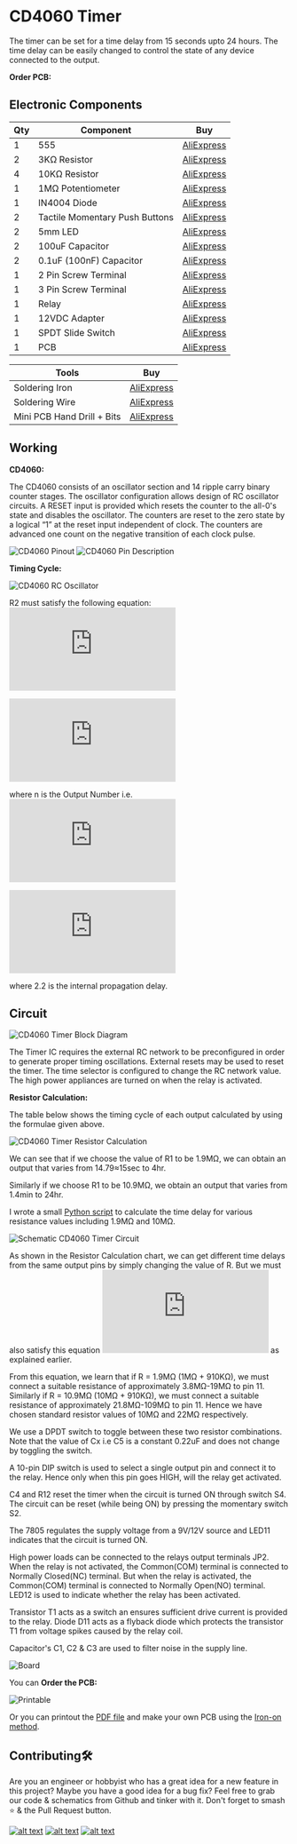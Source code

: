 # CD4060 Timer

The timer can be set for a time delay from 15 seconds upto 24 hours.
The time delay can be easily changed to control the state of any device connected to the output.

**Order PCB:**

## Electronic Components
| Qty | Component | Buy |
| ------------- | ------------- | ------------- |
| 1 | 555 |[AliExpress](http://s.click.aliexpress.com/e/sCv1ACC) |
| 2 | 3KΩ Resistor |[AliExpress](http://s.click.aliexpress.com/e/bh4eqrQs) |
| 4 | 10KΩ Resistor |[AliExpress](http://s.click.aliexpress.com/e/bh4eqrQs) |
| 1 | 1MΩ Potentiometer |[AliExpress](http://s.click.aliexpress.com/e/bR23nRuG) |
| 1 | IN4004 Diode |[AliExpress](http://s.click.aliexpress.com/e/HW1fm16) |
| 2 | Tactile Momentary Push Buttons |[AliExpress](http://s.click.aliexpress.com/e/c77Ajrpq) |
| 2 | 5mm LED |[AliExpress](http://s.click.aliexpress.com/e/wuFpLXS) |
| 2 | 100uF Capacitor |[AliExpress](http://s.click.aliexpress.com/e/c9FHzl5W) |
| 2 | 0.1uF (100nF) Capacitor |[AliExpress](http://s.click.aliexpress.com/e/byQG0DZW) |
| 1 | 2 Pin Screw Terminal |[AliExpress](http://s.click.aliexpress.com/e/bj5UNUs0) |
| 1 | 3 Pin Screw Terminal |[AliExpress](http://s.click.aliexpress.com/e/bj5UNUs0) |
| 1 | Relay |[AliExpress](http://s.click.aliexpress.com/e/xyrHlu8) |
| 1 | 12VDC Adapter |[AliExpress](http://s.click.aliexpress.com/e/V0x0bms) |
| 1 | SPDT Slide Switch |[AliExpress](http://s.click.aliexpress.com/e/cDjWUvjK) |
| 1 | PCB |[AliExpress](http://s.click.aliexpress.com/e/dhgwzKY) |


| Tools | Buy |
|--|--|
|Soldering Iron|[AliExpress](http://s.click.aliexpress.com/e/E83bSJI) |
|Soldering Wire|[AliExpress](http://s.click.aliexpress.com/e/PdhB0nm) |
|Mini PCB Hand Drill + Bits|[AliExpress](http://s.click.aliexpress.com/e/b93tomjI) |

## Working
**CD4060:**

The CD4060 consists of an oscillator section and 14 ripple carry binary counter stages. The oscillator configuration allows design of RC oscillator circuits. A RESET input is provided which resets the counter to the all-0's state and disables the oscillator. The counters are reset to the zero state by a logical “1” at the reset input independent of clock. The counters are advanced one count on the negative transition of each clock pulse.

![CD4060 Pinout](https://github.com/jonathanrjpereira/CD4060-Timer/blob/master/img/pinout.png)
![CD4060 Pin Description](https://github.com/jonathanrjpereira/CD4060-Timer/blob/master/img/pindescription.png)

**Timing Cycle:**

![CD4060 RC Oscillator](https://github.com/jonathanrjpereira/CD4060-Timer/blob/master/img/ICBD.png)

R2 must satisfy the following equation: ![R2 R1](https://latex.codecogs.com/png.latex?2R_%7B1%7D%5Cleq%20R_%7B2%7D%20%5Cleq%2010R_%7B1%7D)

![time](https://latex.codecogs.com/png.latex?%5Clarge%20Time%20%3D%20t%20%3D%20%5Cfrac%7B2%5E%7Bn%7D%7D%7Bf_%7Bosc%7D%7D)

where n is the Output Number i.e. ![Qn](https://latex.codecogs.com/png.latex?%5Clarge%20Q_%7Bn%7D)

![Fosc](https://latex.codecogs.com/png.latex?f_%7Bosc%7D%20%3D%20%5Cfrac%7B1%7D%7B2.2%20%5Ctimes%20R_%7B1%7D%20%5Ctimes%20C_%7BX%7D%7D)

where 2.2 is the internal propagation delay.

## Circuit

![CD4060 Timer Block Diagram](https://github.com/jonathanrjpereira/CD4060-Timer/blob/master/img/BD.png)

The Timer IC requires the external RC network to be preconfigured in order to generate proper timing oscillations. External resets may be used to reset the timer. The time selector is configured to change the RC network value. The high power appliances are turned on when the relay is activated.

**Resistor Calculation:**

The table below shows the timing cycle of each output calculated by using the formulae given above.

![CD4060 Timer Resistor Calculation](https://github.com/jonathanrjpereira/CD4060-Timer/blob/master/img/time.png)

We can see that if we choose the value of R1 to be 1.9MΩ, we can obtain an output that varies from 14.79≈15sec to 4hr.

Similarly if we choose R1 to be 10.9MΩ, we obtain an output that varies from 1.4min to 24hr.

I wrote a small [Python script](https://github.com/jonathanrjpereira/CD4060-Timer/blob/master/time.py) to calculate the time delay for various resistance values including 1.9MΩ and 10MΩ.

![Schematic CD4060 Timer Circuit](https://github.com/jonathanrjpereira/CD4060-Timer/blob/master/img/sch.png)

As shown in the Resistor Calculation chart, we can get different time delays from the same output pins by simply changing the value of R. But we must also satisfy this equation ![R2 R1](https://latex.codecogs.com/png.latex?2R_%7B1%7D%5Cleq%20R_%7B2%7D%20%5Cleq%2010R_%7B1%7D) as explained earlier.

From this equation, we learn that if R = 1.9MΩ (1MΩ + 910KΩ), we must connect a suitable resistance of approximately 3.8MΩ-19MΩ to pin 11. Similarly if
R = 10.9MΩ (10MΩ + 910KΩ), we must connect a suitable resistance of approximately 21.8MΩ-109MΩ to pin 11. Hence we have chosen standard resistor values of 10MΩ and 22MΩ respectively.

We use a DPDT switch to toggle between these two resistor combinations. Note that the value of Cx i.e C5 is a constant 0.22uF and does not change by toggling the switch.

A 10-pin DIP switch is used to select a single output pin and connect it to the relay. Hence only when this pin goes HIGH, will the relay get activated.

C4 and R12 reset the timer when the circuit is turned ON through switch S4. The circuit can be reset (while being ON) by pressing the momentary switch S2.

The 7805 regulates the supply voltage from a 9V/12V source and LED11 indicates that the circuit is turned ON.

High power loads can be connected to the relays output terminals JP2. When the relay is not activated, the Common(COM) terminal is connected to Normally Closed(NC) terminal. But when the relay is activated, the Common(COM) terminal is connected to Normally Open(NO) terminal. LED12 is used to indicate whether the relay has been activated.

Transistor T1 acts as a switch an ensures sufficient drive current is provided to the relay. Diode D11 acts as a flyback diode which protects the transistor T1 from voltage spikes caused by the relay coil.

Capacitor's C1, C2 & C3 are used to filter noise in the supply line.

![Board](https://github.com/jonathanrjpereira/CD4060-Timer/blob/master/img/brd.png)

You can **Order the PCB:** []()

![Printable](https://github.com/jonathanrjpereira/CD4060-Timer/blob/master/img/print1.png)

Or you can printout the [PDF file](https://github.com/jonathanrjpereira/CD4060-Timer/blob/master/img/printable.pdf) and make your own PCB using the [Iron-on method]().

## Contributing🛠
Are you an engineer or hobbyist who has a great idea for a new feature in this project? Maybe you have a good idea for a bug fix? Feel free to grab our code & schematics from Github and tinker with it. Don't forget to smash ⭐️ & the Pull Request button.

[![alt text][1.1]][1] [![alt text][2.1]][2] [![alt text][3.1]][3]

[1.1]: https://github.com/jonathanrjpereira/Social-Media-README/blob/master/youtube.png (YouTube)
[2.1]: https://github.com/jonathanrjpereira/Social-Media-README/blob/master/instagram.png (Instagram)
[3.1]: https://github.com/jonathanrjpereira/Social-Media-README/blob/master/github.png (GitHub)

[1]: https://www.youtube.com/channel/UCRW-41O1vy98KKgJRQoYzdg
[2]: https://www.instagram.com/electroguruji/
[3]: https://github.com/jonathanrjpereira
